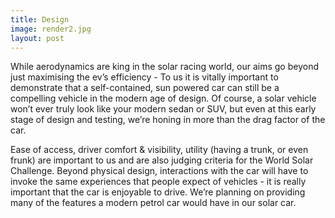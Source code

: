 ```yaml
---
title: Design
image: render2.jpg
layout: post
---
```


While aerodynamics are king in the solar racing world, our aims go beyond just maximising the ev’s efficiency - To us it is vitally important to demonstrate that a self-contained, sun powered car can still be a compelling vehicle in the modern age of design. Of course, a solar vehicle won’t ever truly look like your modern sedan or SUV, but even at this early stage of design and testing, we’re honing in more than the drag factor of the car.

Ease of access, driver comfort & visibility, utility (having a trunk, or even frunk) are important to us and are also judging criteria for the World Solar Challenge. Beyond physical design, interactions with the car will have to invoke the same experiences that people expect of vehicles - it is really important that the car is enjoyable to drive. We’re planning on providing many of the features a modern petrol car would have in our solar car.

